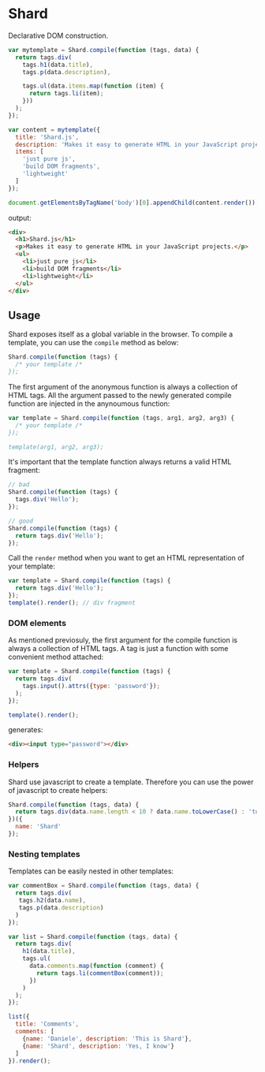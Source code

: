 # Shard
Declarative DOM construction.

```javascript
var mytemplate = Shard.compile(function (tags, data) {
  return tags.div(
    tags.h1(data.title),
    tags.p(data.description),

    tags.ul(data.items.map(function (item) {
      return tags.li(item);
    }))
  );
});

var content = mytemplate({
  title: 'Shard.js',
  description: 'Makes it easy to generate HTML in your JavaScript projects.',
  items: [
    'just pure js',
    'build DOM fragments',
    'lightweight'
  ]
});

document.getElementsByTagName('body')[0].appendChild(content.render());
```

output:

```html
<div>
  <h1>Shard.js</h1>
  <p>Makes it easy to generate HTML in your JavaScript projects.</p>
  <ul>
    <li>just pure js</li>
    <li>build DOM fragments</li>
    <li>lightweight</li>
  </ul>
</div>
```

## Usage
Shard exposes itself as a global variable in the browser. To compile a template,
you can use the `compile` method as below:

```javascript
Shard.compile(function (tags) {
  /* your template /*
});
```

The first argument of the anonymous function is always a collection of HTML
tags. All the argument passed to the newly generated compile function are
injected in the anynoumous function:

```javascript
var template = Shard.compile(function (tags, arg1, arg2, arg3) {
  /* your template /*
});

template(arg1, arg2, arg3);
```

It's important that the template function always returns a valid HTML fragment:

```javascript
// bad
Shard.compile(function (tags) {
  tags.div('Hello');
});

// good
Shard.compile(function (tags) {
  return tags.div('Hello');
});
```

Call the `render` method when you want to get an HTML representation of your
template:

```javascript
var template = Shard.compile(function (tags) {
  return tags.div('Hello');
});
template().render(); // div fragment
```

### DOM elements
As mentioned previosuly, the first argument for the compile function is always
a collection of HTML tags. A tag is just a function with some convenient method
attached:

```javascript
var template = Shard.compile(function (tags) {
  return tags.div(
    tags.input().attrs({type: 'password'});
  );
});

template().render();
```

generates:

```html
<div><input type="password"></div>
```

### Helpers
Shard use javascript to create a template. Therefore you can use the power of
javascript to create helpers:

```javascript
Shard.compile(function (tags, data) {
  return tags.div(data.name.length < 10 ? data.name.toLowerCase() : 'too short');
})({
  name: 'Shard'
});
```

### Nesting templates
Templates can be easily nested in other templates:

```javascript
var commentBox = Shard.compile(function (tags, data) {
  return tags.div(
   tags.h2(data.name),
   tags.p(data.description)
  )
});

var list = Shard.compile(function (tags, data) {
  return tags.div(
    h1(data.title),
    tags.ul(
      data.comments.map(function (comment) {
        return tags.li(commentBox(comment));
      })
    )
  );
});

list({
  title: 'Comments',
  comments: [
    {name: 'Daniele', description: 'This is Shard'},
    {name: 'Shard', description: 'Yes, I know'}
  ]
}).render();
```
